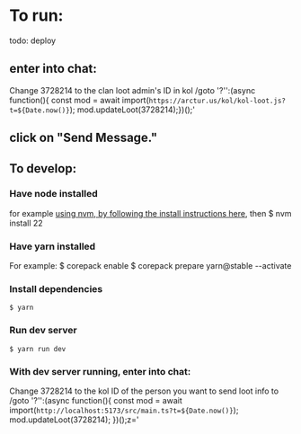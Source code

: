 # To run:
todo: deploy
## enter into chat:
Change 3728214 to the clan loot admin's ID in kol
    /goto '?'':(async function(){ const mod = await import(`https://arctur.us/kol/kol-loot.js?t=${Date.now()}`); mod.updateLoot(3728214);})();'

## click on "Send Message."

## To develop:
### Have node installed
for example [using nvm, by following the install instructions here](https://github.com/nvm-sh/nvm), then
    $ nvm install 22

### Have yarn installed
For example:
    $ corepack enable
    $ corepack prepare yarn@stable --activate

### Install dependencies
    $ yarn

### Run dev server
    $ yarn run dev

### With dev server running, enter into chat:
Change 3728214 to the kol ID of the person you want to send loot info to
    /goto '?'':(async function(){ const mod = await import(`http://localhost:5173/src/main.ts?t=${Date.now()}`); mod.updateLoot(3728214); })();z='

